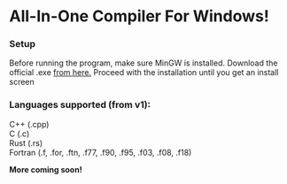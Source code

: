 # All-In-One Compiler For Windows!
### Setup
Before running the program, make sure MinGW is installed. Download the official .exe [from here.](https://sourceforge.net/projects/mingw-w64/)  Proceed with the installation until you get an install screen
### Languages supported (from v1):
C++ (.cpp)  
C (.c)  
Rust (.rs)  
Fortran (.f, .for, .ftn, .f77, .f90, .f95, .f03, .f08, .f18)  

  
**More coming soon!**
